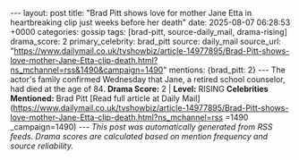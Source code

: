--- layout: post title: "Brad Pitt shows love for mother Jane Etta in heartbreaking clip just weeks before her death" date: 2025-08-07 06:28:53 +0000 categories: gossip tags: [brad-pitt, source-daily_mail, drama-rising] drama_score: 2 primary_celebrity: brad_pitt source: daily_mail source_url: "https://www.dailymail.co.uk/tvshowbiz/article-14977895/Brad-Pitt-shows-love-mother-Jane-Etta-clip-death.html?ns_mchannel=rss&1490&campaign=1490" mentions: {brad_pitt: 2} --- The actor's family confirmed Wednesday that Jane, a retired school counselor, had died at the age of 84. **Drama Score:** 2 | **Level:** RISING **Celebrities Mentioned:** Brad Pitt [Read full article at Daily Mail](https://www.dailymail.co.uk/tvshowbiz/article-14977895/Brad-Pitt-shows-love-mother-Jane-Etta-clip-death.html?ns_mchannel=rss =1490 _campaign=1490) --- *This post was automatically generated from RSS feeds. Drama scores are calculated based on mention frequency and source reliability.*